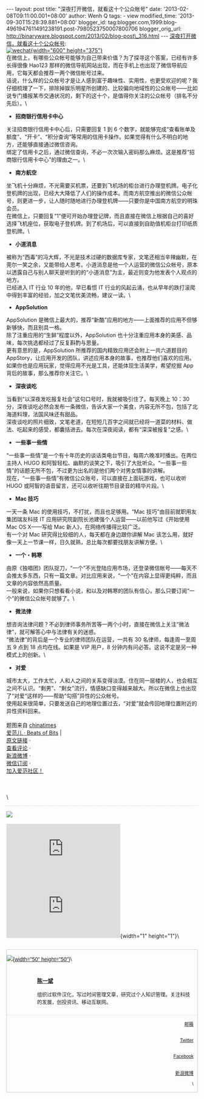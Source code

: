 --- layout: post title: "深夜打开微信，就看这十个公众帐号" date:
'2013-02-08T09:11:00.001+08:00' author: Wenh Q tags: - view
modified\_time: '2013-09-30T15:28:39.881+08:00' blogger\_id:
tag:blogger.com,1999:blog-4961947611491238191.post-7980523750007800706
blogger\_orig\_url:
http://binaryware.blogspot.com/2013/02/blog-post\_316.html ---
[深夜打开微信，就看这十个公众帐号](http://www.ifanr.com/246121):\
[![wechat](http://cdn.ifanr.cn/wp-content/uploads/2013/02/wechat.jpg){width="600"
height="375"}](http://cdn.ifanr.cn/wp-content/uploads/2013/02/wechat.jpg)\
在微信上，有哪些公众帐号能够为自己带来价值？为了探寻这个答案，已经有许多长得很像
Hao123
那样的微信导航网站出现，而在手机上也出现了微信导航应用，它每天都会推荐一两个微信帐号过来。\
话说，什么样的公众帐号才是让人感到富于趣味性、实用性，也更受欢迎的呢？我仔细梳理了一下，排除掉娱乐明星所创建的、比较偏向地域性的公众帐号——比如说专门播报某市交通状况的，剩下的这十个，是值得你关注的公众帐号（排名不分先后）。\

-   **招商银行信用卡中心**

关注招商银行信用卡中心后，只需要回复 1 到 6
个数字，就能够完成“查看账单及额度”、“开卡”、“积分查询”等常用的信用卡操作。如果觉得有什么不明白的地方，还能够直接通过微信咨询。\
绑定了信用卡之后，通过微信查询，不必一次次输入密码那么麻烦。这是推荐“招商银行信用卡中心”的理由之一。\

-   **南方航空**

坐飞机十分麻烦，不光需要买机票，还要到飞机场的柜台进行办理登机牌。电子化登机牌的出现，已经大大降低了人们的操作成本。而南方航空推出的微信公众帐号，则更进一步，让人随时随地进行办理登机牌——只要你是中国南方航空的明珠会员。\
在微信上，只要回复“1”便可开始办理登记牌，而且直接在微信上根据自己的喜好选择飞机座位，获取电子登机牌。到了机场后，可以直接到自助值机柜台打印纸质登机牌。\

-   **小道消息**

被称为“西毒”的冯大辉，不光是技术过硬的数据库专家，文笔还相当辛辣幽默，在莞尔一笑之余，又能带给人思考。小道消息是他一个人运营的微信公众帐号，原本以透露自己与别人聊天是听到的的“小道消息”为主，最近则变为他发表个人观点的地方。\
已经进入 IT 行业 10 年的他，早已看惯 IT
行业的风起云涌，也从早年的跌打滚爬中得到丰富的经验，加之文笔优美流畅，建议一读。\

-   **AppSolution**

AppSolution
是微信上最大的，推荐“新酷”应用的地方——上面推荐的应用不但够新够快，而且别具一格。\
除了注重应用的“生鲜”程度以外，AppSolution
也十分注重应用本身的美感、品味，每次挑选都经过了反复斟酌与思量。\
更有意思的是，AppSolution 所推荐的国内精致应用还会附上一共六道题目的
AppStory，让应用开发的团队，讲述应用本身的故事，也推荐他们喜欢的应用。如果你也是应用玩家，觉得应用不光是工具，还能体现生活美学，希望挖掘
App 背后的故事，那么推荐你关注它。\

-   **深夜谈吃**

当看到“以深夜发吃报复社会”这句口号时，我就被吸引住了。每天晚上 10：30
分，深夜谈吃必然会发布一条微信，告诉大家一个美食，内容无所不包，包括了北海道料理，法国风味还有甜品。\
深夜谈吃的照片细致，文笔老道，在短短几百字之间就已经将一道菜的材料、做法、吃起来的感受，都囊括进去。每次在深夜阅读，都有“深深被报复”之感。\

-   **一些事一些情**

“一些事一些情”是一个有十年历史的谈话类电台节目，每周六晚准时播出。在两位主持人
HUGO
和阿智轻松、幽默的谈笑之下，吸引了大批听众。“一些事一些情”的话题无所不包，不过更为出名的是他们两个对男女情事的讲解。\
现在，“一些事一些情”有微信公众账号，可以直接在上面玩游戏，也可以收听
HUGO 或阿智的语音留言，还可以收听往期节目录音的精华片段。\

-   **Mac 技巧**

一天一条 Mac 的使用技巧，不打扰，而且也足够用。“Mac
技巧”由目前就职用友集团瑞友科技 IT
应用研究院副院长池建强个人运营——以前他写过《开始使用 Mac OS X——写给 Mac
新人》，在网络传播得比较广泛。\
有一个对 Mac 研究得比较细的人，每天都在身边跟你讲解 Mac
该怎么用，就好像一天上一节课一样，日久就熟，总比每次都要找朋友讲解方便。\

-   **一个・韩寒**

由原《独唱团》团队捉刀，“一个”不光登陆应用市场，还登录微信帐号——每天不会推太多东西，只有一篇文章。对比应用来说，“一个”在内容上显得更纯粹，而且文章的内容依然高质量。\
一般来说，如果你只想看看小说，和以及对韩寒的团队有信心，那么只要订阅“一个”的微信公众帐号就够了。\

-   **微法律**

想咨询法律问题？不必到律师事务所苦等一两个小时，直接在微信上关注“微法律”，就可解答心中与法律有关的迷惑。\
“微法律”的背后是一个专业的律师团队在运营，一共有 30
名律师，每逢周一至周五 9 点到 18 点均在线。如果是 VIP 用户，8
分钟内有问必答。这说不定是另一种模式上的创新。\

-   **对爱**

城市太大，工作太忙，人和人之间的关系变得淡漠。住在同一层楼的人，也会相互之间不认识。“剩男”、“剩女”流行，情感缺口变得越来越大。所以在微信上也出现了“对爱“这样的——帮助“勾搭”异性的公众帐号。\
使用起来很简单，只要发送自己的地理位置过去，“对爱”就会传回地理位置附近的异性资料回来。\
\
题图来自
[chinatimes](http://blog.chinatimes.com/kisplay/archive/2012/10/19/3613602.html)\
[爱范儿 · Beats of Bits](http://www.ifanr.com/) |\
[原文链接](http://www.ifanr.com/246121) ·\
[查看评论](http://www.ifanr.com/246121#comments) ·\
[新浪微博](http://www.weibo.com/ifanr) ·\
[微信订阅](http://www.ifanr.com/weixin) ·\
[加入爱范社区！](http://bbs.ifanr.com/)\
\
\
\
\

<div style="border-top: 1px dotted #ccc; text-align: center;">

</div>

![](http://ifanr.feedsportal.com/c/33866/f/642084/s/246121/mf.gif)\
\
[![](http://da.feedsportal.com/r/144540365956/u/362/f/642084/c/33866/s/246121/a2.img)](http://da.feedsportal.com/r/144540365956/u/362/f/642084/c/33866/s/246121/a2.htm)![](http://pi.feedsportal.com/r/144540365956/u/362/f/642084/c/33866/s/246121/a2t.img){width="1"
height="1"}\

<div
style="border: 1px solid #ccc; font-family: Arial; font-size: 14px; margin: 27px auto;">

<div style="overflow: hidden;">

[![](http://cdn.ifanr.cn/wp-content/uploads/2012/07/yibie.jpg){width="50"
height="50"}](http://www.ifanr.com/author/yibie)\
<div style="line-height: 23px; margin-left: 80px; text-align: left;">

<div style="padding: 10px 10px 10px 0;">

<div style="font-size: 14px; margin: 0;">

**[陈一斌](http://www.ifanr.com/author/yibie)**

</div>

<div style="font-size: 13px; line-height: 20px;">

组织过软件汉化，写过时间管理文章，研究过个人知识管理。关注科技的发展，创投资讯、移动互联网。

</div>

</div>

</div>

</div>

<div
style="border-top: 1px dotted #ccc; font-size: 12px; padding: 2px 10px; text-align: right;">

<div>

[邮箱](mailto:gunshotbox@gmail.com)\
\
\
[Twitter](http://twitter.com/yibie)\
\
\
[Facebook](http://www.facebook.com/yibie)\
\
\
[新浪微博](http://weibo.com/yibie)\
\
\

</div>

</div>

</div>
